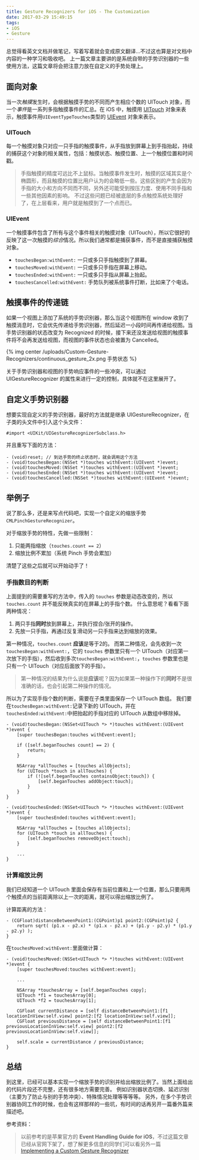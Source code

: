 ```yaml
---
title: Gesture Recognizers for iOS - The Customization
date: 2017-03-29 15:49:15
tags:
- iOS
- Gesture
---
```


总觉得看英文文档并做笔记，写着写着就会变成原文翻译...不过这也算是对文档中内容的一种学习和吸收吧。
上一篇文章主要讲的是系统自带的手势识别器的一些使用方法，这篇文章将会把注意力放在自定义的手势处理上。

<!-- more -->

## 面向对象
当一次*触摸*发生时，会根据触摸手势的不同而产生相应个数的 UITouch 对象，而一个*事件*是一系列多指触摸事件的汇总。在 iOS 中，触摸用 [UITouch](https://developer.apple.com/library/ios/documentation/UIKit/Reference/UITouch_Class/index.html#//apple_ref/occ/cl/UITouch) 对象来表示，触摸事件用`UIEventTypeTouches`类型的 [UIEvent](https://developer.apple.com/library/ios/documentation/UIKit/Reference/UIEvent_Class/index.html#//apple_ref/doc/uid/TP40006780-CH3-SW12) 对象来表示。

### UITouch
每一个触摸对象只对应一只手指的触摸事件，从手指放到屏幕上到手指抬起，持续的捕获这个对象的相关属性，包括：触摸状态、触摸位置、上一个触摸位置和时间戳。

> 手指触摸的精度可远比不上鼠标。当触摸事件发生时，触摸的区域其实是个椭圆形，而且触摸的位置比用户认为的会略低一些。这些区别的产生会因为手指的大小和方向不同而不同，另外还可能受到按压力度、使用不同手指和一些其他因素的影响。
> 不过这些问题已经被底层的多点触控系统处理好了，在上层看来，用户就是触摸到了一个点而已。

### UIEvent
一个触摸事件包含了所有与这个事件相关的触摸对象（UITouch），所以它很好的反映了这一次触摸的*综合*情况。所以我们通常都是捕获事件，而不是直接捕获触摸对象。

* `touchesBegan:withEvent:` 一只或多只手指触摸到了屏幕。
* `touchesMoved:withEvent:` 一只或多只手指在屏幕上移动。
* `touchesEnded:withEvent:` 一只或多只手指从屏幕上抬起。
* `touchesCancelled:withEvent:` 手势队列被系统事件打断，比如来了个电话。

## 触摸事件的传递链
如果一个视图上添加了系统的手势识别器，那么当这个视图所在 window 收到了触摸消息时，它会优先传递给手势识别器，然后延迟一小段时间再传递给视图。当手势识别器的状态改变为 Recognized 的时候，接下来还没发送给视图的触摸事件将不会再发送给视图，而视图的事件状态也会被置为 Cancelled。

{% img center /uploads/Custom-Gesture-Recognizers/continuous_gesture_2x.png 手势状态 %}

关于手势识别器和视图的手势响应事件的一些冲突，可以通过 UIGestureRecognizer 的属性来进行一定的控制，具体就不在这里展开了。

## 自定义手势识别器
想要实现自定义的手势识别器，最好的方法就是继承 UIGestureRecognizer，在子类的头文件中引入这个头文件：

```objc
#import <UIKit/UIGestureRecognizerSubclass.h>
```

并且重写下面的方法：

```objc
- (void)reset; // 到达手势的终止状态时，就会调用这个方法
- (void)touchesBegan:(NSSet *)touches withEvent:(UIEvent *)event;
- (void)touchesMoved:(NSSet *)touches withEvent:(UIEvent *)event;
- (void)touchesEnded:(NSSet *)touches withEvent:(UIEvent *)event;
- (void)touchesCancelled:(NSSet *)touches withEvent:(UIEvent *)event;
```

## 举例子
说了那么多，还是来写点代码吧，实现一个自定义的缩放手势`CMLPinchGestureRecognizer`。

对于缩放手势的特性，先做一些限制：

1. 只能两指缩放（`touches.count == 2`）
2. 缩放比例不累加（系统 Pinch 手势会累加）

清楚了这些之后就可以开始动手了！

### 手指数目的判断
上面提到的需要重写的方法中，传入的 `touches` 参数是动态改变的，所以 `touches.count` 并不能反映真实的在屏幕上的手指个数。
什么意思呢？看看下面两种情况：

1. 两只手指**同时**放到屏幕上，并执行捏合/张开的操作。
2. 先放一只手指，再通过反复滑动另一只手指来达到缩放的效果。

第一种情况，`touches.count` **应该**是等于2的。
而第二种情况，会先收到一次 `touchesBegan:withEvent:`，它的 `touches` 参数里只有一个 UITouch（对应第一次放下的手指），然后收到多次`touchesBegan:withEvent:`，`touches` 参数里也是只有一个 UITouch（对应后面放下的手指）。

> 第一种情况的结果为什么说是**应该**呢？因为如果第一种操作下的**同时**不是很准确的话，也会引起第二种操作的情况。

所以为了实现手指个数的判断，需要在子类里面保存一个 UITouch 数组。
我们要在`touchesBegan:withEvent:`记录下新的 UITouch，并在`touchesEnded:withEvent:`中把抬起的手指对应的 UITouch 从数组中移除掉。

```objc
- (void)touchesBegan:(NSSet<UITouch *> *)touches withEvent:(UIEvent *)event {
    [super touchesBegan:touches withEvent:event];
    
    if ([self.beganTouches count] == 2) {
        return;
    }
    
    NSArray *allTouches = [touches allObjects];
    for (UITouch *touch in allTouches) {
        if (![self.beganTouches containsObject:touch]) {
            [self.beganTouches addObject:touch];
        }
    }
}
```

```objc
- (void)touchesEnded:(NSSet<UITouch *> *)touches withEvent:(UIEvent *)event {
    [super touchesEnded:touches withEvent:event];
    
    NSArray *allTouches = [touches allObjects];
    for (UITouch *touch in allTouches) {
        [self.beganTouches removeObject:touch];
    }
    
    ...
}
```

### 计算缩放比例
我们已经知道一个 UITouch 里面会保存有当前位置和上一个位置，那么只要用两个触摸点的当前距离除以上一次的距离，就可以得出缩放比例了。

计算距离的方法：

```objc
- (CGFloat)distanceBetweenPoint1:(CGPoint)p1 point2:(CGPoint)p2 {
    return sqrt( (p1.x - p2.x) * (p1.x - p2.x) + (p1.y - p2.y) * (p1.y - p2.y) );
}
```

在`touchesMoved:withEvent:`里面做计算：

```objc
- (void)touchesMoved:(NSSet<UITouch *> *)touches withEvent:(UIEvent *)event {
    [super touchesMoved:touches withEvent:event];
    
    ...
    
    NSArray *touchesArray = [self.beganTouches copy];
    UITouch *f1 = touchesArray[0];
    UITouch *f2 = touchesArray[1];
    
    CGFloat currentDistance = [self distanceBetweenPoint1:[f1 locationInView:self.view] point2:[f2 locationInView:self.view]];
    CGFloat previousDistance = [self distanceBetweenPoint1:[f1 previousLocationInView:self.view] point2:[f2 previousLocationInView:self.view]];
    
    self.scale = currentDistance / previousDistance;
}
```

## 总结
到这里，已经可以基本实现一个缩放手势的识别并给出缩放比例了。当然上面给出的代码片段还不完整，还有很多地方需要完善。
例如识别器状态切换、延迟识别（主要为了防止与别的手势冲突）、特殊情况处理等等等等。
另外，在多个手势识别器协同工作的时候，也会有这样那样的一些坑，有时间的话再另开一篇番外篇来描述吧。

参考资料：

> 以前参考的是苹果官方的 **Event Handling Guide for iOS**，不过这篇文章已经从官网下架了，想了解更多信息的同学们可以看另外一篇 [Implementing a Custom Gesture Recognizer](https://developer.apple.com/library/content/documentation/EventHandling/Conceptual/EventHandlingiPhoneOS/ImplementingaCustomGestureRecognizer.html)

